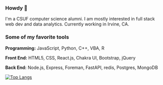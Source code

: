 ### Howdy 👋
I'm a CSUF computer science alumni. I am mostly interested in full stack web dev and data analytics. Currently working in Irvine, CA.

### Some of my favorite tools
**Programming:** JavaScript, Python, C++, VBA, R

**Front End:** HTML5, CSS, React.js, Chakra UI, Bootstrap, jQuery

**Back End:** Node.js, Express, Foreman, FastAPI, redis, Postgres, MongoDB



<!---[![Anurag's GitHub stats](https://github-readme-stats.vercel.app/api?username=slimsloth&show_icons=true&theme=tokyonight)](https://github.com/anuraghazra/github-readme-stats)-->
[![Top Langs](https://github-readme-stats.vercel.app/api/top-langs/?username=slimsloth&layout=compact&theme=tokyonight)](https://github.com/anuraghazra/github-readme-stats)

